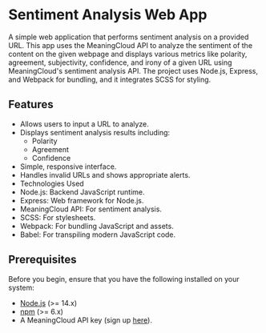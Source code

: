 # Sentiment Analysis Web App

A simple web application that performs sentiment analysis on a provided URL. This app uses the MeaningCloud API to analyze the sentiment of the content on the given webpage and displays various metrics like polarity, agreement, subjectivity, confidence, and irony of a given URL using MeaningCloud's sentiment analysis API. The project uses Node.js, Express, and Webpack for bundling, and it integrates SCSS for styling.

## Features
- Allows users to input a URL to analyze.
- Displays sentiment analysis results including:
  - Polarity
  - Agreement
  - Confidence
- Simple, responsive interface.
- Handles invalid URLs and shows appropriate alerts.
- Technologies Used
- Node.js: Backend JavaScript runtime.
- Express: Web framework for Node.js.
- MeaningCloud API: For sentiment analysis.
- SCSS: For stylesheets.
- Webpack: For bundling JavaScript and assets.
- Babel: For transpiling modern JavaScript code.

## Prerequisites
Before you begin, ensure that you have the following installed on your system:

- [Node.js](https://nodejs.org/) (>= 14.x)
- [npm](https://www.npmjs.com/) (>= 6.x)
- A MeaningCloud API key (sign up [here](https://www.meaningcloud.com/developer/sign-up)).


